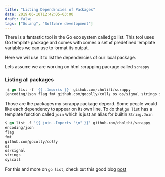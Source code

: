 ```yaml
---
title: "Listing Dependencies of Packages"
date: 2019-06-10T12:42:05+03:00
draft: false
tags: ["Golang", "Software development"]
---
```


There is a fantastic tool in the Go eco system called go list. This tool uses Go template package and comes with comes a set of predefined template variables we can use to format its output.

Here we will use it to list the dependencies of our local package.

Lets assume we are working on html scrapping package called `scrappy`

### Listing all packages

```Go
 $ go list -f '{{ .Imports }}' github.com/cholthi/scrappy
[encoding/json flag fmt github.com/gocolly/colly os os/signal strings syscall]
```

Those are the packages my scrappy package depend. Some people would like each dependency to appear on its own line. To do that,`go list` has a template function called `join` which is just an alias for builtin `String.Join`

```Go
$ go list -f '{{ join .Imports "\n" }}' github.com/cholthi/scrappy
encoding/json
flag
fmt
github.com/gocolly/colly
os
os/signal
strings
syscall
```

For this and more on `go list`, check out this good blog [post](https://dave.cheney.net/2014/09/14/go-list-your-swiss-army-knife)

